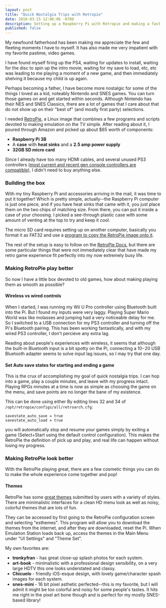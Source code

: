 ```yaml
---
layout: post
title: "Quick Nostalgia Trips with Retropie"
date: 2018-03-15 12:06:06 -0700
description: Setting up a Raspberry Pi with Retropie and making a fast and easy emulation box.
published: false
---
```


My newfound fatherhood has been making me appreciate the few and fleeting moments I have to myself. It has also made me very impatient with my favorite pastime, video games.

I have found myself firing up the PS4, waiting for updates to install, waiting for the disc to spin up the intro movie, waiting for my save to load, etc, etc was leading to me playing a moment of a new game, and then immediately shelving it because my child is up again.

Perhaps becoming a father, I have become more nostalgic for some of the things I loved as a kid, noteably Nintendo and SNES games. You can turn those games on and get started within seconds. Although Nintendo has their NES and SNES Classics, there are a lot of games that I care about that do not show up on their "best of" (and mostly first party) selections.

I needed [RetroPie](https://retropie.org.uk/), a Linux image that combines a few programs and scripts devoted to making emulation on the TV simple. After reading about it, I poured through Amazon and picked up about $65 worth of components:
* **Raspberry Pi 3B**
* A **case** with **heat sinks** and a **2.5 amp power supply**
* **32GB SD micro card**

Since I already have too many HDMI cables, and several unused PS3 controllers ([most current and recent gen console controllers are compatible](https://retropie.org.uk/docs/Controller-Configuration/)), I didn't need to buy anything else.

### Building the box

With my tiny Raspberry Pi and accessories arriving in the mail, it was time to put it together! Which is pretty simple, actually--the Raspberry Pi computer is just one piece, and if you have heat sinks that came with it, you just place them on the two chips of matching size. From there, you can put it inside a case of your choosing. I picked a see-through plastic case with some amount of venting at the top to try and keep it cool.

The micro SD card requires setting up on another computer, basically you format it as FAT32 and use a [program to copy the RetroPie image onto it](https://retropie.org.uk/docs/First-Installation/#installation).

The rest of the setup is easy to follow on the [RetroPie Docs](https://retropie.org.uk/docs), but there are some particular things that were not immediately clear that have made my retro game experience fit perfectly into my now extremely busy life.

### Making RetroPie play better

So now I have a little box devoted to old games, how about making playing them as smooth as possible?

#### Wireless vs wired controls

When I started, I was running my Wii U Pro controller using Bluetooth built into the Pi. But I found my inputs were very laggy. Playing Super Mario World was like molasses and jumping had a very noticeable delay for me. So I switched to a USB connection for my PS3 controller and turning off the Pi's Bluetooth pairing. This has been working fantastically, and with my wired PS3 controller, I don't percieve any extra lag.

Reading about people's experiences with wireless, it seems that although the built-in Bluetooth input is a bit spotty on the Pi, connecting a $10-$20 USB Bluetooth adapter seems to solve input lag issues, so I may try that one day.

#### Set Auto save states for starting and ending a game

This is the crux of accomplishing my goal of quick nostalgia trips. I can hop into a game, play a couple minutes, and leave with my progress intact. Playing RPGs minutes at a time is now as simple as choosing the game on the menu, and save points are no longer the bane of my existence.

This can be done using either 
By editing lines 32 and 34 of `/opt/retropie/configs/all/retroarch.cfg`:

```
savestate_auto_save = true
savestate_auto_load = true
```

you will automatically stop and resume your games simply by exiting a game (Select+Start using the default control configuration). This makes the RetroPie the definition of pick up and play, and real life can happen without losing my progress.

### Making RetroPie look better

With the RetroPie playing great, there are a few cosmetic things you can do to make the whole experience come together and pop!

#### Themes

RetroPie has some [great themes](https://retropie.org.uk/docs/Themes/) submitted by users with a variety of styles. There are minimalistic interfaces for a clean HD menu look as well as noisy, colorful themes that are lots of fun.

They can be accessed by first going to the RetroPie configuration screen and selecting "esthemes". This program will allow you to download the themes from the internet, and after they are downloaded, reset the Pi. When Emulation Station loads back up, access the themes in the Main Menu under "UI Settings" and "Theme Set".

My own favorites are:
* **tronkyfran** - has great close-up splash photos for each system.
* **art-book** - minimalistic with a professional design sensibility, on a very large HDTV this one looks understated and classy.
* **Chicuelo** - friendly iOS-esque design, with lovely game/character spash images for each system.
* **snes-mini** - 16 bit pixel asthetic perfected--this is my favorite, but I will admit it might be too colorful and noisy for some people's tastes. It hits me right in the pixel art bone though and is perfect for my mostly SNES-based library!